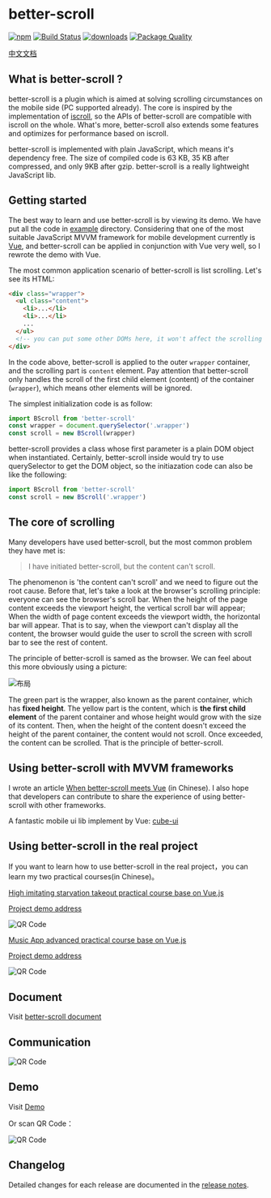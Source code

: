 # better-scroll

[![npm](https://img.shields.io/npm/v/better-scroll.svg?style=flat-square)](https://www.npmjs.com/package/better-scroll) [![Build Status](https://travis-ci.org/ustbhuangyi/better-scroll.svg?branch=master)](https://travis-ci.org/ustbhuangyi/better-scroll)  [![downloads](https://img.shields.io/npm/dm/better-scroll.svg)](https://www.npmjs.com/package/better-scroll) [![Package Quality](http://npm.packagequality.com/shield/better-scroll.svg)](http://packagequality.com/#?package=better-scroll)

[中文文档](https://github.com/ustbhuangyi/better-scroll/blob/master/README_zh-CN.md)

## What is better-scroll ?

better-scroll is a plugin which is aimed at solving scrolling circumstances on the mobile side (PC supported already). The core is inspired by the implementation of [iscroll](https://github.com/cubiq/iscroll), so the APIs of better-scroll are compatible with iscroll on the whole. What's more, better-scroll also extends some features and optimizes for performance based on iscroll.

better-scroll is implemented with plain JavaScript, which means it's dependency free. The size of compiled code is 63 KB, 35 KB after compressed, and only 9KB after gzip. better-scroll is a really lightweight JavaScript lib.

## Getting started

The best way to learn and use better-scroll is by viewing its demo. We have put all the code in [example](https://github.com/ustbhuangyi/better-scroll/tree/master/example) directory. Considering that one of the most suitable JavaScript MVVM framework for mobile development currently is [Vue](https://github.com/vuejs/vue), and better-scroll can be applied in conjunction with Vue very well, so I rewrote the demo with Vue.

The most common application scenario of better-scroll is list scrolling. Let's see its HTML:

```html
<div class="wrapper">
  <ul class="content">
    <li>...</li>
    <li>...</li>
    ...
  </ul>
  <!-- you can put some other DOMs here, it won't affect the scrolling -->
</div>
```

In the code above, better-scroll is applied to the outer `wrapper` container, and the scrolling part is `content` element. Pay attention that better-scroll only handles the scroll of the first child element (content) of the container (`wrapper`), which means other elements will be ignored.

The simplest initialization code is as follow:

```javascript
import BScroll from 'better-scroll'
const wrapper = document.querySelector('.wrapper')
const scroll = new BScroll(wrapper)
```

better-scroll provides a class whose first parameter is a plain DOM object when instantiated. Certainly, better-scroll inside would try to use querySelector to get the DOM object, so the initiazation code can also be like the following:

```javascript
import BScroll from 'better-scroll'
const scroll = new BScroll('.wrapper')
```

## The core of scrolling

Many developers have used better-scroll, but the most common problem they have met is:

> I have initiated better-scroll, but the content can't scroll.

The phenomenon is 'the content can't scroll' and we need to figure out the root cause. Before that, let's take a look at the browser's scrolling principle: everyone can see the browser's scroll bar. When the height of the page content exceeds the viewport height, the vertical scroll bar will appear; When the width of page content exceeds the viewport width, the horizontal bar will appear. That is to say, when the viewport can't display all the content, the browser would guide the user to scroll the screen with scroll bar to see the rest of content.

The principle of better-scroll is samed as the browser. We can feel about this more obviously using a picture:

![布局](http://static.galileo.xiaojukeji.com/static/tms/shield/scroll-4.png)

The green part is the wrapper, also known as the parent container, which has **fixed height**. The yellow part is the content, which is **the first child element** of the parent container and whose height would grow with the size of its content. Then, when the height of the content doesn't exceed the height of the parent container, the content would not scroll. Once exceeded, the content can be scrolled. That is the principle of better-scroll.

## Using better-scroll with MVVM frameworks

I wrote an article [When better-scroll meets Vue](https://zhuanlan.zhihu.com/p/27407024) (in Chinese). I also hope that developers can contribute to share the experience of using better-scroll with other frameworks.

A fantastic mobile ui lib implement by Vue: [cube-ui](https://github.com/didi/cube-ui/)

## Using better-scroll in the real project

If you want to learn how to use better-scroll in the real project，you can learn my two practical courses(in Chinese)。

[High imitating starvation takeout practical course base on Vue.js](https://coding.imooc.com/class/74.html)

[Project demo address](http://ustbhuangyi.com/sell/)

![QR Code](https://qr.api.cli.im/qr?data=http%253A%252F%252Fustbhuangyi.com%252Fsell%252F%2523%252Fgoods&level=H&transparent=false&bgcolor=%23ffffff&forecolor=%23000000&blockpixel=12&marginblock=1&logourl=&size=280&kid=cliim&key=686203a49c4613080b5b3004323ff977)

[Music App advanced practical course base on Vue.js](http://coding.imooc.com/class/107.html)

[Project demo address](http://ustbhuangyi.com/music/)

![QR Code](https://qr.api.cli.im/qr?data=http%253A%252F%252Fustbhuangyi.com%252Fmusic%252F&level=H&transparent=false&bgcolor=%23ffffff&forecolor=%23000000&blockpixel=12&marginblock=1&logourl=&size=280&kid=cliim&key=731bbcc2b490454d2cc604f98539952c)

## Document

Visit [better-scroll document](https://ustbhuangyi.github.io/better-scroll/doc/)

## Communication

![QR Code](http://webapp.didistatic.com/static/webapp/shield/better-scroll-qq.jpg)

## Demo

Visit [Demo](https://ustbhuangyi.github.io/better-scroll/)

Or scan QR Code：

![QR Code](https://qr.api.cli.im/qr?data=https%253A%252F%252Fustbhuangyi.github.io%252Fbetter-scroll%252F&level=H&transparent=false&bgcolor=%23ffffff&forecolor=%23000000&blockpixel=12&marginblock=1&logourl=&size=280&kid=cliim&key=0da6b5bf346079bafa07f6935dc996bd)

## Changelog

Detailed changes for each release are documented in the [release notes](https://github.com/ustbhuangyi/better-scroll/releases).
